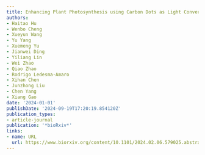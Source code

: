 ```yaml
---
title: Enhancing Plant Photosynthesis using Carbon Dots as Light Converter and Photosensitizer
authors:
- Haitao Hu
- Wenbo Cheng
- Xueyun Wang
- Yu Yang
- Xuemeng Yu
- Jianwei Ding
- Yiliang Lin
- Wei Zhao
- Qiao Zhao
- Rodrigo Ledesma-Amaro
- Xihan Chen
- Junzhong Liu
- Chen Yang
- Xiang Gao
date: '2024-01-01'
publishDate: '2024-09-19T17:20:19.854120Z'
publication_types:
- article-journal
publication: '*bioRxiv*'
links:
- name: URL
  url: https://www.biorxiv.org/content/10.1101/2024.02.06.579025.abstract
---
```

